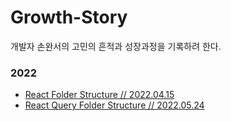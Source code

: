 # Growth-Story

개발자 손완서의 고민의 흔적과 성장과정을 기록하려 한다.

### 2022

- [React Folder Structure // 2022.04.15](https://github.com/Dev-Study-Cafe/Growth-Story/blob/main/React%20Folder%20Structure%20::%202022.04.15.md)
- [React Query Folder Structure // 2022.05.24](https://github.com/Dev-Study-Cafe/Growth-Story/blob/main/React%20Query%20Folder%20Structure%20::%202022.05.24.md)
